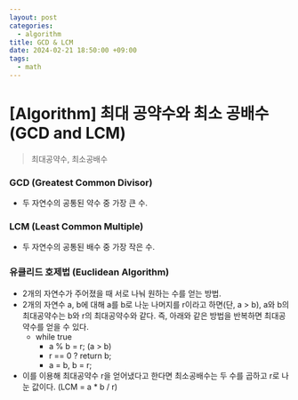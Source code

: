 ```yaml
---
layout: post
categories:
  - algorithm
title: GCD & LCM
date: 2024-02-21 18:50:00 +09:00
tags:
  - math
---
```

# \[Algorithm] 최대 공약수와 최소 공배수 (GCD and LCM)

>최대공약수, 최소공배수

### GCD (Greatest Common Divisor)
- 두 자연수의 공통된 약수 중 가장 큰 수.
### LCM (Least Common Multiple)
- 두 자연수의 공통된 배수 중 가장 작은 수.

### 유클리드 호제법 (Euclidean Algorithm)
- 2개의 자연수가 주어졌을 때 서로 나눠 원하는 수를 얻는 방법.
- 2개의 자연수 a, b에 대해 a를 b로 나눈 나머지를 r이라고 하면(단, a > b), a와 b의 최대공약수는 b와 r의 최대공약수와 같다. 즉, 아래와 같은 방법을 반복하면 최대공약수를 얻을 수 있다.
	- while true
		- a % b = r; (a > b)
		- r == 0 ? return b;
		- a = b, b = r;
- 이를 이용해 최대공약수 r을 얻어냈다고 한다면 최소공배수는 두 수를 곱하고 r로 나눈 값이다. (LCM = a * b / r)